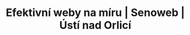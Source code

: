 ---
layout: "pages/home.njk"

title: 'Efektivní weby na míru | Senoweb | Ústí nad Orlicí'
description: 'V Senoweb se specializujeme na tvorbu webových stránek na míru. Nepoužíváme koupené šablony, nástroje pro automatizované budování webů ani nástroje, které by váš web zahlcovali zbytečným kódem a tím vaší stránku zpomalovaly.'
permalink: 'cs/'

eleventyNavigation:
  key: Domů
  order: 100


hero:
  heading: Dotek historie<br>a zážitek luxusu<br>v srdci Orlických hor
  text: V kouzelném prostředí podhůří Orlických hor vás vítá <b><i>Chateau Orlice</i></b>, místo, kde se pojí dlouholetá historie s prvotřídním komfortem.

  ctaPrimary: Akční nabídky
  ctaSecondary: Rezervace

  imageUrl: /assets/images/hero/hero-image.jpg
  imageAlt: Hotel Chateau Orlice u rybníku


specialOffers:
  topper: Akční nabídky
  heading: Limitované sezonní zážitky

  cta: Dozvědět se více


services:
  topper: Naše služby
  heading: Luxusní služby v historickém prostředí
  text: V Chateau Orlice spojujeme noblesní atmosféru historických prostor s moderním pojetím luxusu a pohostinnosti. Ať už toužíte po klidném odpočinku v elegantních pokojích, gurmánském zážitku v naší restauraci nebo relaxaci v prvotřídním wellness

  items: 
    - url: /ubytovani
      title: Ubytování
      text: Dopřejte si ničím nerušený odpočinek v pokojích, kde se potkává historie s pohodlím moderního hotelu.

      imageUrl: /assets/images/services/ubytovani.jpg
      imageAlt: Pokoj č. 317 v hotelu Chateau Orlice

    - url: /restaurace
      title: Restaurace
      text: Dopřejte si gurmánský zážitek, který dokonale doplní váš pobyt v nádherném prostředí Orlických hor.

      imageUrl: /assets/images/services/restaurace.jpg
      imageAlt: Catering v Chateau Orlice

    - url: /wellness-spa
      title: Wellness
      text: Užijte si chvilky klidu ve wellness, které propojuje luxusní péči s kouzelnou atmosférou našeho hotelu.

      imageUrl: /assets/images/services/wellness.jpg
      imageAlt: Žena v sauně ve wellness Chateau Orlice

  cta: Dozvědět se více

  backgroundAlt: Pozadí s grafikou Chateau Orlice


about:
  heading: Začněte svůj příběh v&nbsp;Chateau Orlice
  text: Na pokraji Letohradu, v objetí malebné přírody Orlických hor, se tyčí Chateau Orlice – historický klenot s bohatým příběhem. Původní tvrz prošla staletími proměn, aby dnes hostům nabízela dokonalé spojení historického dědictví a moderního luxusu.
  
  ctaPrimary: Vyberte si svůj zážitek
  ctaSecondary: Dozvědět se více

  imageUrl: /assets/images/about/cheateau_orlice-about.jpg
  imageAlt: Pohled na budovu hotelu Chateau Orlice z nádvoří


rooms:
  topper: Pokoje
  heading: Vyberte si svůj ideální pokoj

  items:
    - title: Standard
      text: Pokoj Standard nabízí vše pro váš komfortní pobyt. Po dni stráveném objevováním krás Orlických hor vám poskytne útočiště, kde načerpáte síly před večerní návštěvou naší restaurace nebo relaxační procedurou ve wellness centru.

      imageUrl: /assets/images/rooms/room-307.jpg
      imageAlt: Fotka standard pokoje č. 307 v hotelu Chateau Orlice

    - title: Superior
      text: Pokoj Superior je ideálním místem pro odpočinek po celodenním cyklistickém výletu, relaxaci po wellness procedurách nebo přípravu na romantickou večeři při svíčkách v naší vyhlášené restauraci.

      imageUrl: /assets/images/rooms/room-318.jpg
      imageAlt: Fotka superior pokoje č. 318 v hotelu Chateau Orlice

  ctaPrimary: Více o ubytování
  ctaSecondary: Dozvědět se více


wellness:
  topper: Wellness & Spa
  heading: Dopřejte svému tělu zasloužený odpočinek
  text: Naše wellness centrum nabízí útočiště před každodenním shonem a probouzí ve vás novou energii.

  cta: Dozvědět se více

  imageUrl: /assets/images/wellness/wellness-1.jpg
  imageAlt: Žena, která si užívá spa proceduru

  backgroundAlt: Pozadí s grafikou Chateau Orlice


stayPackages:
  topper: Pobytové balíčky
  heading: Objevte naše exkluzivní pobytové balíčky

  cta: Pobytové balíčky


restaurant:
  topper: Restaurace
  heading: Tradiční i moderní pokrmy pod klenbami
  text: Vynikající jídlo má moc vytvářet vzpomínky. Proto spojujeme umění našich kuchařů s kouzlem historického prostředí a prvotřídním servisem.

  cta: Dozvědět se více

  imageUrl: /assets/images/restaurant/restaurant-1.jpg
  imageAlt: Ženy na romantické večeři v Chateau Orlice

  backgroundAlt: Pozadí s grafikou Chateau Orlice
---